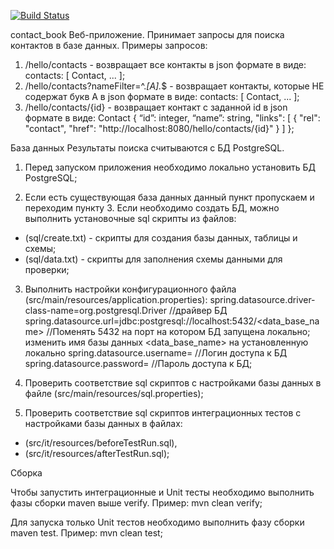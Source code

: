 [![Build Status](https://travis-ci.org/PURUS6233/contact_book.svg?branch=master)](https://travis-ci.org/PURUS6233/contact_book)

contact_book
Веб-приложение. Принимает запросы для поиска контактов в базе данных.
Примеры запросов:
1) /hello/contacts - возвращает все контакты в json формате в виде:
contacts: [ Contact, ... ];
2) /hello/contacts?nameFilter=^.*[A].*$ - возвращает контакты, которые НЕ содержат букв A в json формате в виде:
contacts: [ Contact, ... ];
3) /hello/contacts/{id} - возвращает контакт с заданной id в json формате в виде:
Contact
{
  “id”: integer,
  “name”: string,
  "links": [
	{
      "rel": "contact",
      "href": "http://localhost:8080/hello/contacts/{id}"
    }
  ]
};

База данных
Результаты поиска считываются с БД PostgreSQL.

1. Перед запуском приложения необходимо локально установить БД PostgreSQL;

2. Если есть существующая база данных данный пункт пропускаем и переходим пункту 3. 
Если необходимо создать БД, можно выполнить установочные sql скрипты из файлов:
- (sql/create.txt) - скрипты для создания базы данных, таблицы и схемы;
- (sql/data.txt) - скрипты для заполнения схемы данными для проверки;

3. Выполнить настройки конфигурационного файла (src/main/resources/application.properties):
spring.datasource.driver-class-name=org.postgresql.Driver //драйвер БД
spring.datasource.url=jdbc:postgresql://localhost:5432/<data_base_name> //Поменять 5432 на порт на котором БД запущена локально; изменить имя базы данных <data_base_name> на установленную локально
spring.datasource.username= //Логин доступа к БД
spring.datasource.password= //Пароль доступа к БД;

4. Проверить соответствие sql скриптов с настройками базы данных в файле (src/main/resources/sql.properties);

5. Проверить соответствие sql скриптов интеграционных тестов с настройками базы данных в файлах:
- (src/it/resources/beforeTestRun.sql),
- (src/it/resources/afterTestRun.sql);

Сборка

Чтобы запустить интеграционные и Unit тесты необходимо выполнить фазы сборки maven выше verify. 
Пример: mvn clean verify;

Для запуска только Unit тестов необходимо выполнить фазу сборки maven test. 
Пример: mvn clean test;
